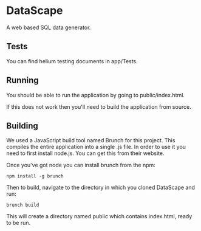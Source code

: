 # DataScape
A web based SQL data generator.

## Tests
You can find helium testing documents in app/Tests.

## Running
You should be able to run the application by going to public/index.html.

If this does not work then you'll need to build the application from source.

## Building
We used a JavaScript build tool named Brunch for this project. This compiles the entire application into a single .js file.
In order to use it you need to first install node.js. You can get this from their website.

Once you've got node you can install brunch from the npm:
```
npm install -g brunch
```

Then to build, navigate to the directory in which you cloned DataScape and run:
```
brunch build
```

This will create a directory named public which contains index.html, ready to be run.
